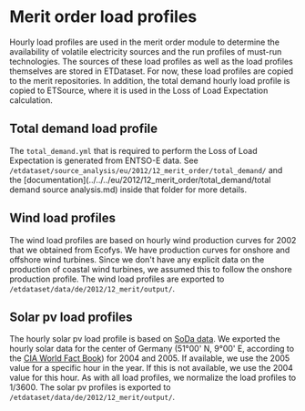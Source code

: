 # Merit order load profiles

Hourly load profiles are used in the merit order module to determine the availability of volatile electricity sources and the run profiles of must-run technologies. The sources of these load profiles as well as the load profiles themselves are stored in ETDataset. For now, these load profiles are copied to the merit repositories. In addition, the total demand hourly load profile is copied to ETSource, where it is used in the Loss of Load Expectation calculation.


## Total demand load profile

The `total_demand.yml` that is required to perform the Loss of Load Expectation is generated from ENTSO-E data. See `/etdataset/source_analysis/eu/2012/12_merit_order/total_demand/` and the [documentation](../../../eu/2012/12_merit_order/total_demand/total demand source analysis.md) inside that folder for more details.


## Wind load profiles

The wind load profiles are based on hourly wind production curves for 2002 that we obtained from Ecofys. We have production curves for onshore and offshore wind turbines. Since we don't have any explicit data on the production of coastal wind turbines, we assumed this to follow the onshore production profile. The wind load profiles are exported to `/etdataset/data/de/2012/12_merit/output/`.

## Solar pv load profiles

The hourly solar pv load profile is based on [SoDa data](http://www.soda-is.com/eng/index.html). We exported the hourly solar data for the center of Germany (51°00' N, 9°00' E, according to the [CIA World Fact Book](https://www.cia.gov/library/publications/the-world-factbook/fields/2011.html)) for 2004 and 2005. If available, we use the 2005 value for a specific hour in the year. If this is not available, we use the 2004 value for this hour. As with all load profiles, we normalize the load profiles to 1/3600. The solar pv profiles is exported to `/etdataset/data/de/2012/12_merit/output/`.

